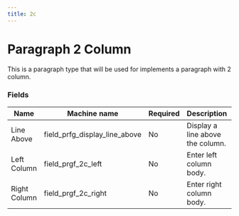 ```yaml
---
title: 2c
---
```


# Paragraph 2 Column
This is a paragraph type that will be used for implements a paragraph with 2 column.

### Fields
| Name  | Machine name | Required | Description | Notes |
| ------------- | ------------- | ------------- | ------------- | ------------- |
| Line Above | field_prfg_display_line_above | No | Display a line above the column. | |
| Left Column | field_prgf_2c_left | No | Enter left column body. | |
| Right Column | field_prgf_2c_right | No | Enter right column body. | |
